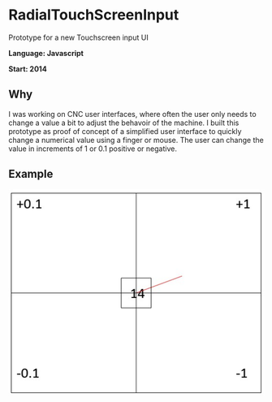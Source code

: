 # RadialTouchScreenInput
Prototype for a new Touchscreen input UI

**Language: Javascript**

**Start: 2014**

## Why
I was working on CNC user interfaces, where often the user only needs to change a value a bit to adjust the behavoir of the machine. I built this prototype as proof of concept of a simplified user interface to quickly change a numerical value using a finger or mouse. The user can change the value in increments of 1 or 0.1  positive or negative.

## Example

![Example](/images/example.jpg)

